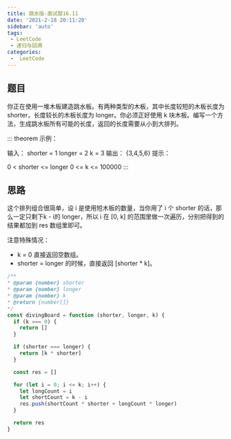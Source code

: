 ```yaml
---
title: 跳水版-面试题16.11
date: '2021-2-18 20:11:20'
sidebar: 'auto'
tags:
 - LeetCode
 - 递归与回溯
categories:
 -  LeetCode
---
```


## 题目
你正在使用一堆木板建造跳水板。有两种类型的木板，其中长度较短的木板长度为 shorter，长度较长的木板长度为 longer。你必须正好使用 k 块木板。编写一个方法，生成跳水板所有可能的长度，返回的长度需要从小到大排列。

::: theorem
示例：

输入：
shorter = 1
longer = 2
k = 3
输出： {3,4,5,6}
提示：

0 < shorter <= longer
0 <= k <= 100000
:::
## 思路
这个排列组合很简单，设 i 是使用短木板的数量，当你用了 i 个 shorter 的话，那么一定只剩下k - i的 longer，所以 i 在 [0, k] 的范围里做一次遍历，分别把得到的结果都加到 res 数组里即可。

注意特殊情况：

* k = 0 直接返回空数组。
* shorter = longer 的时候，直接返回 [shorter * k]。

```js 
/**
* @param {number} shorter
* @param {number} longer
* @param {number} k
* @return {number[]}
*/
const divingBoard = function (shorter, longer, k) {
  if (k === 0) {
    return []
  }

  if (shorter === longer) {
    return [k * shorter]
  }

  const res = []

  for (let i = 0; i <= k; i++) {
    let longCount = i
    let shortCount = k - i
    res.push(shortCount * shorter + longCount * longer)
  }

  return res
}
```